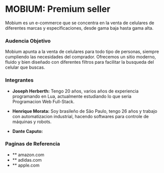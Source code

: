 # MOBIUM: Premium seller

Mobium es un e-commerce que se concentra en la venta de celulares de diferentes marcas y especificaciones, desde gama baja hasta gama alta.


### Audencia Objetivo

Mobium apunta a la venta de celulares para todo tipo de personas, siempre cumpliendo las necesidades del comprador. Ofrecemos un sitio moderno, fluido y bien diseñado con diferentes filtros para facilitar la busqueda del celular que buscas.


### Integrantes

- **Joseph Herberth:** Tengo 20 años, varios años de experiencia programando en Lua, actualmente estudiando lo que seria Programacion Web Full-Stack.
    
- **Henrique Morata:** Soy brasileño de São Paulo, tengo 26 años y trabajo con automatizacion industrial, hacendo softwares para controle de máquinas y robots.
   
- **Dante Caputo:**

### Paginas de Referencia
- ** amazon.com
- ** adidas.com
- ** apple.com
